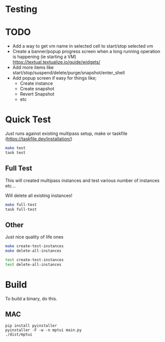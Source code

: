 # Testing

# TODO
- Add a way to get vm name in selected cell to start/stop selected vm
- Create a banner/popup progress screen when a long running operation is happening (ie starting a VM)
  https://textual.textualize.io/guide/widgets/
- Add more items like start/stop/suspend/delete/purge/snapshot/enter_shell
- Add popup screen if easy for things like;
  - Create instance
  - Create snapshot
  - Revert Snapshot
  - etc

# Quick Test

Just runs against existing multipass setup, make or taskfile (https://taskfile.dev/installation/)

```bash
make test
task test
```

## Full Test

This will created multipass instances and test various number of instances etc...

Will delete all existing instances!

```bash
make full-test
task full-test
```

## Other

Just nice quality of life ones

```bash
make create-test-instances
make delete-all-instances

test create-test-instances
test delete-all-instances
```


# Build

To build a binary, do this.

## MAC
```
pip install pyinstaller
pyinstaller -F -w -n mptui main.py
./dist/mptui
```